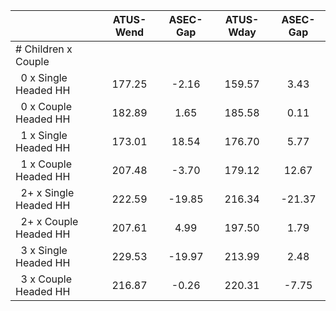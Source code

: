 
|                      |    ATUS-Wend |     ASEC-Gap |    ATUS-Wday |     ASEC-Gap |
| -------------------- | :----------: | :----------: | :----------: | :----------: |
| # Children x Couple  |              |              |              |              |
| &nbsp;&nbsp;0 x Single Headed HH |       177.25 |        -2.16 |       159.57 |         3.43 |
| &nbsp;&nbsp;0 x Couple Headed HH |       182.89 |         1.65 |       185.58 |         0.11 |
| &nbsp;&nbsp;1 x Single Headed HH |       173.01 |        18.54 |       176.70 |         5.77 |
| &nbsp;&nbsp;1 x Couple Headed HH |       207.48 |        -3.70 |       179.12 |        12.67 |
| &nbsp;&nbsp;2+ x Single Headed HH |       222.59 |       -19.85 |       216.34 |       -21.37 |
| &nbsp;&nbsp;2+ x Couple Headed HH |       207.61 |         4.99 |       197.50 |         1.79 |
| &nbsp;&nbsp;3 x Single Headed HH |       229.53 |       -19.97 |       213.99 |         2.48 |
| &nbsp;&nbsp;3 x Couple Headed HH |       216.87 |        -0.26 |       220.31 |        -7.75 |


